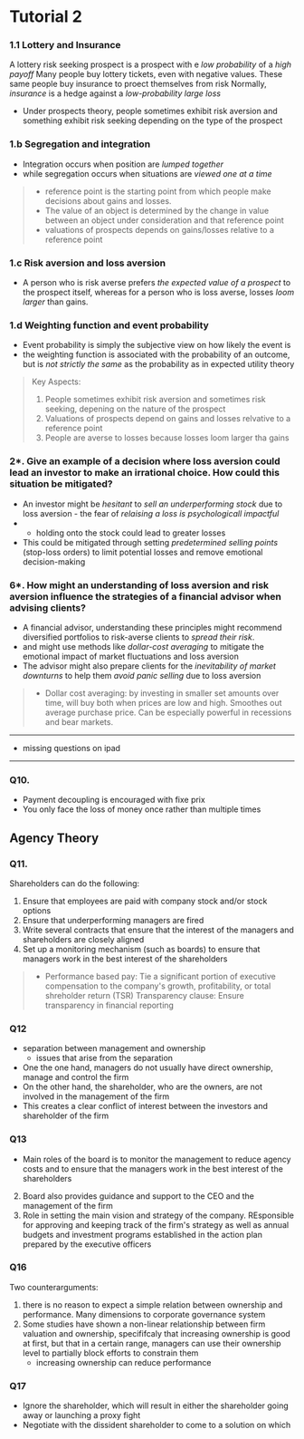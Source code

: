 # Tutorial 2

### 1.1 Lottery and Insurance
A lottery risk seeking prospect is a prospect with e *low probability* of a *high payoff* 
Many people buy lottery tickets, even with negative values. These same people buy insurance to proect themselves from risk
Normally, *insurance* is a hedge against a *low-probability large loss*

- Under prospects theory, people sometimes exhibit risk aversion and something exhibit risk seeking depending on the type of the prospect

### 1.b Segregation and integration
- Integration occurs when position are *lumped together*
- while segregation occurs when situations are *viewed one at a time*

> - reference point is the starting point from which people make decisions about gains and losses.
> - The value of an object is determined by the change in value between an object under consideration and that reference point
> - valuations of prospects depends on gains/losses relative to a reference point

### 1.c Risk aversion and loss aversion
- A person who is risk averse prefers *the expected value of a prospect* to the prospect itself, whereas for a person who is loss averse, losses *loom larger* than gains.

### 1.d Weighting function and event probability
- Event probability is simply the subjective view on how likely the event is
- the weighting function is associated with the probability of an outcome, but is *not strictly the same* as the probability as in expected utility theory

> Key Aspects:
> 1. People sometimes exhibit risk aversion and sometimes risk seeking, depening on the nature of the prospect
> 2. Valuations of prospects depend on gains and losses relvative to a reference point
> 3. People are averse to losses because losses loom larger tha gains

### 2*. Give an example of a decision where loss aversion could lead an investor to make an irrational choice. How could this situation be mitigated?

- An investor might be *hesitant* to *sell an underperforming stock* due to loss aversion - the fear of *relaising a loss is psychologicall impactful*
- - holding onto the stock could lead to greater losses
- This could be mitigated through setting *predetermined selling points* (stop-loss orders) to limit potential losses and remove emotional decision-making


### 6*. How might an understanding of loss aversion and risk aversion influence the strategies of a financial advisor when advising clients?

- A financial advisor, understanding these principles might recommend diversified portfolios to risk-averse clients to *spread their risk*.
- and might use methods like *dollar-cost averaging* to mitigate the emotional impact of market fluctuations and loss aversion
- The advisor might also prepare clients for the *inevitability of market downturns* to help them *avoid panic selling* due to loss aversion

> - Dollar cost averaging: by investing in smaller set amounts over time, will buy both when prices are low and high. Smoothes out average purchase price. Can be especially powerful in recessions and bear markets.


---
- missing questions on ipad
---

### Q10. 
- Payment decoupling is encouraged with fixe prix
- You only face the loss of money once rather than multiple times

## Agency Theory

### Q11.

Shareholders can do the following:
1. Ensure that employees are paid with company stock and/or stock options
2. Ensure that underperforming managers are fired
3. Write several contracts that ensure that the interest of the managers and shareholders are closely aligned
4. Set up a monitoring mechanism (such as boards) to ensure that managers work in the best interest of the shareholders


> - Performance based pay: Tie a significant portion of executive compensation to the company's growth, profitability, or total shreholder return (TSR)
> Transparency clause: Ensure transparency in financial reporting

### Q12
- separation between management and ownership
  - issues that arise from the separation
- One the one hand, managers do not usually have direct ownership, manage and control the firm
- On the other hand, the shareholder, who are the owners, are not involved in the management of the firm
- This creates a clear conflict of interest between the investors and shareholder of the firm

### Q13

- Main roles of the board is to monitor the management to reduce agency costs and to ensure that the managers work in the best interest of the shareholders
2. Board also provides guidance and support to the CEO and the management of the firm
3. Role in setting the main vision and strategy of the company. REsponsible for approving and keeping track of the firm's strategy as well as annual budgets and investment programs established in the action plan prepared by the executive officers

### Q16
Two counterarguments:
 1. there is no reason to expect a simple relation between ownership and performance. Many dimensions to corporate governance system
 2. Some studies have shown a non-linear relationship between firm valuation and ownership, specififcaly that increasing ownership is good at first, but that in a certain range, managers can use their ownership level to partially block efforts to constrain them
    - increasing ownership can reduce performance

### Q17
- Ignore the shareholder, which will result in either the shareholder going away or launching a proxy fight
- Negotiate with the dissident shareholder to come to a solution on which 